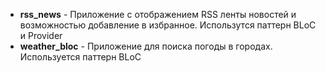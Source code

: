 - **rss_news** - Приложение с отображением RSS ленты новостей и возможностью добавление в избранное. Использутся паттерн BLoC и Provider
- **weather_bloc** - Приложение для поиска погоды в городах. Используется паттерн BLoC
